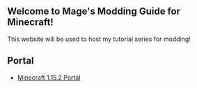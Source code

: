 ## Welcome to Mage's Modding Guide for Minecraft!

This website will be used to host my tutorial series for modding!


## Portal

 - [Minecraft 1.15.2 Portal](https://magep.github.io/1.15.2/)
